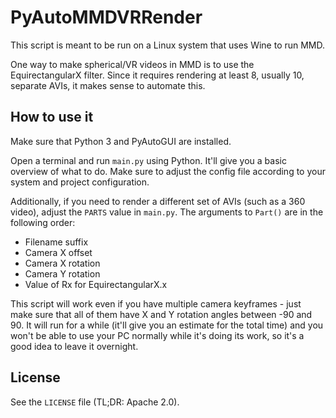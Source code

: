 # PyAutoMMDVRRender

This script is meant to be run on a Linux system that uses Wine to run MMD.

One way to make spherical/VR videos in MMD is to use the EquirectangularX filter.
Since it requires rendering at least 8, usually 10, separate AVIs, it makes sense to automate this.

## How to use it

Make sure that Python 3 and PyAutoGUI are installed.

Open a terminal and run `main.py` using Python. It'll give you a basic overview of what to do. 
Make sure to adjust the config file according to your system and project configuration.

Additionally, if you need to render a different set of AVIs (such as a 360 video), adjust the
`PARTS` value in `main.py`. The arguments to `Part()` are in the following order:

- Filename suffix
- Camera X offset
- Camera X rotation
- Camera Y rotation
- Value of Rx for EquirectangularX.x

This script will work even if you have multiple camera keyframes -
just make sure that all of them have X and Y rotation angles between -90 and 90.
It will run for a while (it'll give you an estimate for the total time) and you won't be able
to use your PC normally while it's doing its work, so it's a good idea to leave it overnight.

## License

See the `LICENSE` file (TL;DR: Apache 2.0).
